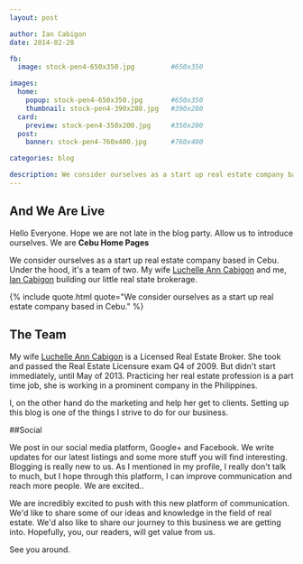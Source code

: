 ```yaml
---
layout: post

author: Ian Cabigon
date: 2014-02-28

fb:
  image: stock-pen4-650x350.jpg         #650x350

images:
  home:
    popup: stock-pen4-650x350.jpg       #650x350
    thumbnail: stock-pen4-390x280.jpg   #390x280
  card:
    preview: stock-pen4-350x200.jpg     #350x200
  post:
    banner: stock-pen4-760x400.jpg      #760x400

categories: blog

description: We consider ourselves as a start up real estate company based in Cebu. Under the hood, it's a team of two. 
---
```


## And We Are Live

Hello Everyone. Hope we are not late in the blog party. Allow us to introduce ourselves. We are **Cebu Home Pages**

We consider ourselves as a start up real estate company based in Cebu. Under the hood, it's a team of two. My wife [Luchelle Ann Cabigon](luchelle) and me, [Ian Cabigon](ian) building our little real state brokerage.

{% include quote.html quote="We consider ourselves as a start up real estate company based in Cebu." %}

## The Team
My wife [Luchelle Ann Cabigon](luchelle)  is a Licensed Real Estate Broker. She took and passed the Real Estate Licensure exam Q4 of 2009. But didn't start immediately, until May of 2013. Practicing her real estate profession is a part time job, she is working in a prominent company in the Philippines.

I, on the other hand do the marketing and help her get to clients. Setting up this blog is one of the  things I strive to do for our business.

##Social

We post in our social media platform, Google+  and Facebook. We write updates for our latest  listings and some more stuff you will find interesting. Blogging is really new to us. As I mentioned  in my profile, I really don't talk to much, but I hope through this platform, I can improve  communication and reach more people.
We are excited..

We are incredibly excited to push with this new platform of communication. We'd like to share  some of our ideas and knowledge in the field of real estate. We'd also like to share our journey  to this business we are getting into. Hopefully, you, our readers, will get value from us. 

See you around.

[luchelle]: http://fb.me/luch_ann
[ian]: http://google.com/+IanCabigon
